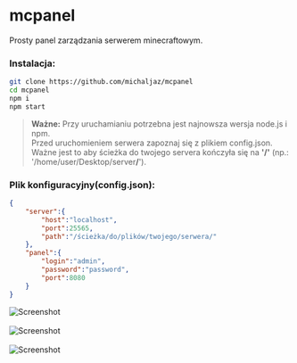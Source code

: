 # mcpanel
Prosty panel zarządzania serwerem minecraftowym.<br>


<h3>Instalacja:</h3>

```bash
git clone https://github.com/michaljaz/mcpanel
cd mcpanel
npm i
npm start
```

> **Ważne:** Przy uruchamianiu potrzebna jest najnowsza wersja node.js i npm.<br>
>  Przed uruchomieniem serwera zapoznaj się z plikiem config.json</u>.<br>
>  Ważne jest to aby ścieżka do twojego servera kończyła się na <b>'/'</b> (np.: '/home/user/Desktop/server<b>/</b>')</u>.<br>

<h3>Plik konfiguracyjny(config.json):</h3>

```json
{
	"server":{
		"host":"localhost",
		"port":25565,
		"path":"/ścieżka/do/plików/twojego/serwera/"
	},
	"panel":{
		"login":"admin",
		"password":"password",
		"port":8080
	}
}
```
<img src="https://i.ibb.co/FBHLXFZ/screen1.png"
     alt="Screenshot"/>
     <br><br>
<img src="https://i.ibb.co/wQzH6dq/screen2.png"
     alt="Screenshot"/>
     <br><br>
<img src="https://i.ibb.co/h9371tD/screen3.png"
     alt="Screenshot"/>
     <br><br>
